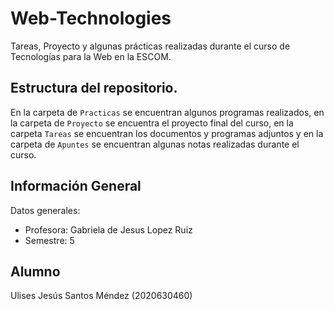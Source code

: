 # Web-Technologies
Tareas, Proyecto y algunas prácticas realizadas durante el curso de Tecnologías para la Web en la ESCOM.
## Estructura del repositorio.
En la carpeta de `Practicas` se encuentran algunos programas realizados, en la carpeta de `Proyecto` se encuentra el proyecto final del curso, en la carpeta `Tareas` se encuentran los documentos y programas adjuntos y en la carpeta de `Apuntes` se encuentran algunas notas realizadas durante el curso.
## Información General
Datos generales:
- Profesora: Gabriela de Jesus Lopez Ruiz
- Semestre: 5
## Alumno
Ulises Jesús Santos Méndez (2020630460)
